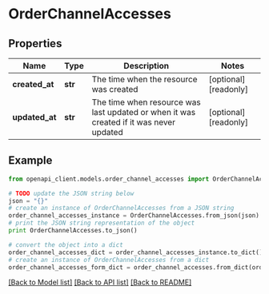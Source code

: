 # OrderChannelAccesses


## Properties
Name | Type | Description | Notes
------------ | ------------- | ------------- | -------------
**created_at** | **str** | The time when the resource was created | [optional] [readonly] 
**updated_at** | **str** | The time when resource was last updated or when it was created if it was never updated | [optional] [readonly] 

## Example

```python
from openapi_client.models.order_channel_accesses import OrderChannelAccesses

# TODO update the JSON string below
json = "{}"
# create an instance of OrderChannelAccesses from a JSON string
order_channel_accesses_instance = OrderChannelAccesses.from_json(json)
# print the JSON string representation of the object
print OrderChannelAccesses.to_json()

# convert the object into a dict
order_channel_accesses_dict = order_channel_accesses_instance.to_dict()
# create an instance of OrderChannelAccesses from a dict
order_channel_accesses_form_dict = order_channel_accesses.from_dict(order_channel_accesses_dict)
```
[[Back to Model list]](../README.md#documentation-for-models) [[Back to API list]](../README.md#documentation-for-api-endpoints) [[Back to README]](../README.md)


